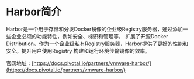 
# Harbor简介
Harbor是一个用于存储和分发Docker镜像的企业级Registry服务器，通过添加一些企业必须的功能特性，例如安全、标识和管理等，
扩展了开源Docker Distribution。作为一个企业级私有Registry服务器，Harbor提供了更好的性能和安全。提升用户使用Registry
构建和运行环境传输镜像的效率。

官网地址：[https://docs.pivotal.io/partners/vmware-harbor/](https://docs.pivotal.io/partners/vmware-harbor/)